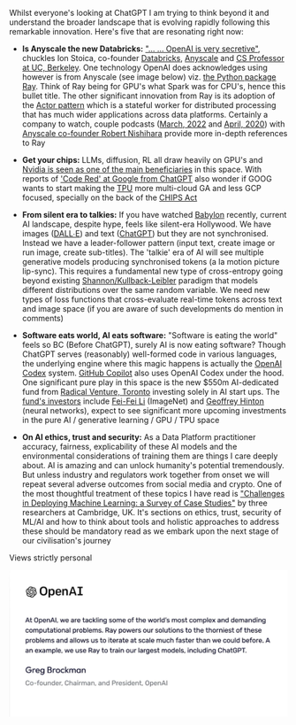 Whilst everyone's looking at ChatGPT I am trying to think beyond it and understand the broader landscape that is evolving rapidly following this remarkable innovation. Here's five that are resonating right now: 

- **Is Anyscale the new Databricks:** ["... … OpenAI is very secretive"](https://thenewstack.io/how-ray-a-distributed-ai-framework-helps-power-chatgpt/), chuckles Ion Stoica, co-founder [Databricks](https://www.databricks.com/), [Anyscale](https://www.anyscale.com/) and [CS Professor at UC, Berkeley](https://people.eecs.berkeley.edu/~istoica/). One technology OpenAI does acknowledges using however is from Anyscale (see image below) viz. [the Python package Ray](https://pypi.org/project/ray/). Think of Ray being for GPU's what Spark was for CPU's, hence this bullet title. The other significant innovation from Ray is its adoption of the [Actor pattern](https://docs.ray.io/en/latest/ray-core/actors.html) which is a stateful worker for distributed processing that has much wider applications across data platforms. Certainly a company to watch, couple podcasts ([March, 2022](https://www.pythonpodcast.com/anyscale-machine-learning-applications-episode-355) and [April, 2020](https://www.pythonpodcast.com/ray-distributed-computing-episode-258)) with [Anyscale co-founder Robert Nishihara](http://www.robertnishihara.com/) provide more in-depth references to Ray 

- **Get your chips:** LLMs, diffusion, RL all draw heavily on GPU's and [Nvidia is seen as one of the main beneficiaries](https://www.bloomberg.com/news/articles/2023-01-23/nvidia-nvda-is-wall-street-s-top-stock-pick-for-chatgpt-mania) in this space. With reports of ['Code Red' at Google from ChatGPT](https://www.cnet.com/tech/services-and-software/chatgpt-caused-code-red-at-google-report-says/) also wonder if GOOG wants to start making the [TPU](https://cloud.google.com/tpu/docs/tpus) more multi-cloud GA and less GCP focused, specially on the back of the [CHIPS Act](https://www.nist.gov/semiconductors/chips-act)

- **From silent era to talkies:** If you have watched [Babylon](https://www.imdb.com/title/tt10640346/) recently, current AI landscape, despite hype, feels like silent-era Hollywood. We have images ([DALL∙E](https://openai.com/dall-e-2/)) and text ([ChatGPT](https://openai.com/blog/chatgpt/)) but they are not synchronised. Instead we have a leader-follower pattern (input text, create image or run image, create sub-titles). The 'talkie' era of AI will see multiple generative models producing synchronised tokens (a la motion picture lip-sync). This requires a fundamental new type of cross-entropy going beyond existing [Shannon/Kullback-Leibler](https://en.wikipedia.org/wiki/Entropy_(information_theory)) paradigm that models different distributions over the same random variable. We need new types of loss functions that cross-evaluate real-time tokens across text and image space (if you are aware of such developments do mention in comments)

- **Software eats world, AI eats software:** "Software is eating the world" feels so BC (Before ChatGPT), surely AI is now eating software? Though ChatGPT serves (reasonably) well-formed code in various languages, the underlying engine where this magic happens is actually the [OpenAI Codex](https://openai.com/blog/openai-codex/) system. [GitHub Copilot](https://github.com/features/copilot) also uses OpenAI Codex under the hood. One significant pure play in this space is the new $550m  AI-dedicated fund from [Radical Venture, Toronto](https://radical.vc/) investing solely in AI start ups. The [fund's investors](https://www.ft.com/content/118e353d-94b8-4025-a76c-bdf206fcfcb0) include [Fei-Fei Li](https://en.wikipedia.org/wiki/Fei-Fei_Li) (ImageNet) and [Geoffrey Hinton](https://en.wikipedia.org/wiki/Geoffrey_Hinton) (neural networks), expect to see significant more upcoming investments in the pure AI / generative learning / GPU / TPU space 

- **On AI ethics, trust and security:** As a Data Platform practitioner accuracy, fairness, explicability of these AI models and the environmental considerations of training them are things I care deeply about. AI is amazing and can unlock humanity's potential tremendously. But unless  industry and regulators work together from onset we will repeat several adverse outcomes from social media and crypto. One of the most thoughtful treatment of these topics I have read is ["Challenges in Deploying Machine Learning: a Survey of Case Studies"](https://arxiv.org/abs/2011.09926) by three researchers at Cambridge, UK. It's sections on ethics, trust, security of ML/AI and how to think about tools and holistic approaches to address these should be mandatory read as we embark upon the next stage of our civilisation's journey  

Views strictly personal


<p align="center">
  <img src="https://github.com/shanlodh/pragmaticdataplatformer/blob/main/02_BeyondChatGPT/Images/RayChatGPT.jpg" />
</p>